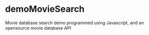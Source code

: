 # demoMovieSearch
Movie database search demo programmed using Javascript, and an opensource movie database API
